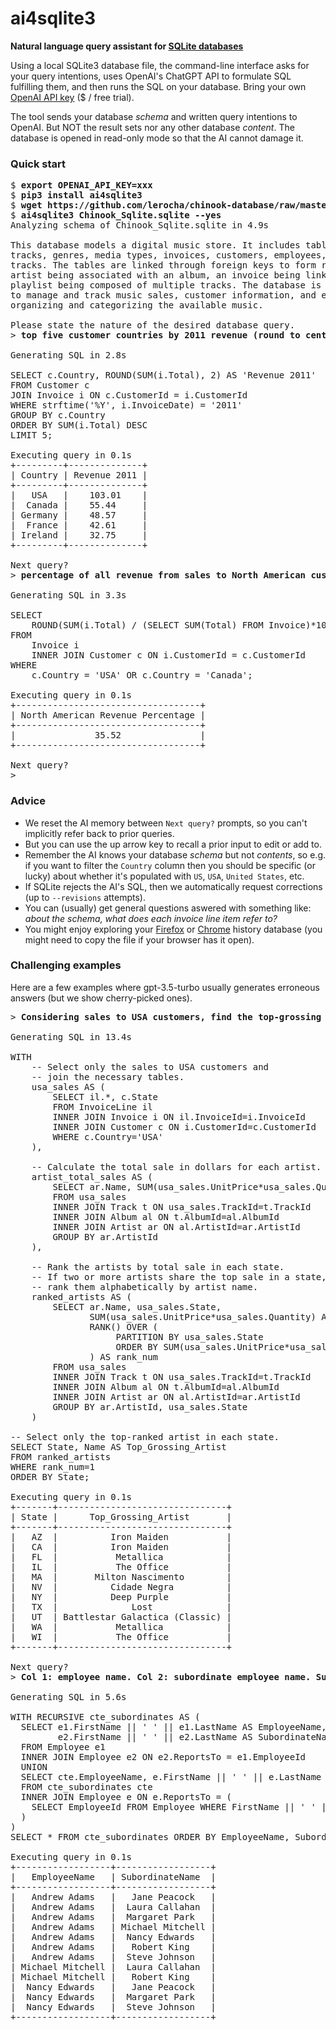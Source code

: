 # ai4sqlite3
**Natural language query assistant for [SQLite databases](https://www.sqlite.org/index.html)**

Using a local SQLite3 database file, the command-line interface asks for your query intentions, uses OpenAI's ChatGPT API to formulate SQL fulfilling them, and then runs the SQL on your database. Bring your own [OpenAI API key](https://www.howtogeek.com/885918/how-to-get-an-openai-api-key/) ($ / free trial).

The tool sends your database *schema* and written query intentions to OpenAI. But NOT the result sets nor any other database *content*. The database is opened in read-only mode so that the AI cannot damage it.

### Quick start

<pre>
$ <b>export OPENAI_API_KEY=xxx</b>
$ <b>pip3 install ai4sqlite3</b>
$ <b>wget https://github.com/lerocha/chinook-database/raw/master/ChinookDatabase/DataSources/Chinook_Sqlite.sqlite</b>
$ <b>ai4sqlite3 Chinook_Sqlite.sqlite --yes</b>
Analyzing schema of Chinook_Sqlite.sqlite in 4.9s 

This database models a digital music store. It includes tables for artists, albums,
tracks, genres, media types, invoices, customers, employees, playlists, and playlist
tracks. The tables are linked through foreign keys to form relationships, such as an
artist being associated with an album, an invoice being linked to a customer, and a
playlist being composed of multiple tracks. The database is designed to enable the store
to manage and track music sales, customer information, and employee records, as well as
organizing and categorizing the available music.

Please state the nature of the desired database query.
> <b>top five customer countries by 2011 revenue (round to cents)</b>

Generating SQL in 2.8s 

SELECT c.Country, ROUND(SUM(i.Total), 2) AS 'Revenue 2011'
FROM Customer c
JOIN Invoice i ON c.CustomerId = i.CustomerId
WHERE strftime('%Y', i.InvoiceDate) = '2011'
GROUP BY c.Country
ORDER BY SUM(i.Total) DESC
LIMIT 5;

Executing query in 0.1s 
+---------+--------------+
| Country | Revenue 2011 |
+---------+--------------+
|   USA   |    103.01    |
|  Canada |    55.44     |
| Germany |    48.57     |
|  France |    42.61     |
| Ireland |    32.75     |
+---------+--------------+

Next query?
> <b>percentage of all revenue from sales to North American customers</b>

Generating SQL in 3.3s 

SELECT 
    ROUND(SUM(i.Total) / (SELECT SUM(Total) FROM Invoice)*100, 2) AS "North American Revenue Percentage"
FROM 
    Invoice i
    INNER JOIN Customer c ON i.CustomerId = c.CustomerId
WHERE 
    c.Country = 'USA' OR c.Country = 'Canada';

Executing query in 0.1s 
+-----------------------------------+
| North American Revenue Percentage |
+-----------------------------------+
|               35.52               |
+-----------------------------------+

Next query?
>
</pre>

### Advice

* We reset the AI memory between `Next query?` prompts, so you can't implicitly refer back to prior queries.
* But you can use the up arrow key to recall a prior input to edit or add to.
* Remember the AI knows your database *schema* but not *contents*, so e.g. if you want to filter the `Country` column then you should be specific (or lucky) about whether it's populated with `US`, `USA`, `United States`, etc.
* If SQLite rejects the AI's SQL, then we automatically request corrections (up to `--revisions` attempts).
* You can (usually) get general questions aswered with something like: *about the schema, what does each invoice line item refer to?*
* You might enjoy exploring your [Firefox](https://www.foxtonforensics.com/browser-history-examiner/firefox-history-location) or [Chrome](https://www.foxtonforensics.com/browser-history-examiner/chrome-history-location) history database (you might need to copy the file if your browser has it open).

### Challenging examples

Here are a few examples where gpt-3.5-turbo usually generates erroneous answers (but we show cherry-picked ones).

<pre>
> <b>Considering sales to USA customers, find the top-grossing artist in each state.</b>

Generating SQL in 13.4s 

WITH 
    -- Select only the sales to USA customers and
    -- join the necessary tables.
    usa_sales AS (
        SELECT il.*, c.State
        FROM InvoiceLine il
        INNER JOIN Invoice i ON il.InvoiceId=i.InvoiceId
        INNER JOIN Customer c ON i.CustomerId=c.CustomerId
        WHERE c.Country='USA'
    ),
 
    -- Calculate the total sale in dollars for each artist.
    artist_total_sales AS (
        SELECT ar.Name, SUM(usa_sales.UnitPrice*usa_sales.Quantity) AS total_sales
        FROM usa_sales
        INNER JOIN Track t ON usa_sales.TrackId=t.TrackId
        INNER JOIN Album al ON t.AlbumId=al.AlbumId
        INNER JOIN Artist ar ON al.ArtistId=ar.ArtistId
        GROUP BY ar.ArtistId
    ),
 
    -- Rank the artists by total sale in each state.
    -- If two or more artists share the top sale in a state,
    -- rank them alphabetically by artist name.
    ranked_artists AS (
        SELECT ar.Name, usa_sales.State,
               SUM(usa_sales.UnitPrice*usa_sales.Quantity) AS state_sales,
               RANK() OVER (
                    PARTITION BY usa_sales.State 
                    ORDER BY SUM(usa_sales.UnitPrice*usa_sales.Quantity) DESC, ar.Name
               ) AS rank_num
        FROM usa_sales
        INNER JOIN Track t ON usa_sales.TrackId=t.TrackId
        INNER JOIN Album al ON t.AlbumId=al.AlbumId
        INNER JOIN Artist ar ON al.ArtistId=ar.ArtistId
        GROUP BY ar.ArtistId, usa_sales.State
    )
 
-- Select only the top-ranked artist in each state.
SELECT State, Name AS Top_Grossing_Artist
FROM ranked_artists
WHERE rank_num=1
ORDER BY State;

Executing query in 0.1s 
+-------+--------------------------------+
| State |      Top_Grossing_Artist       |
+-------+--------------------------------+
|   AZ  |          Iron Maiden           |
|   CA  |          Iron Maiden           |
|   FL  |           Metallica            |
|   IL  |           The Office           |
|   MA  |       Milton Nascimento        |
|   NV  |          Cidade Negra          |
|   NY  |          Deep Purple           |
|   TX  |              Lost              |
|   UT  | Battlestar Galactica (Classic) |
|   WA  |           Metallica            |
|   WI  |           The Office           |
+-------+--------------------------------+

Next query?
> <b>Col 1: employee name. Col 2: subordinate employee name. Subordinates include transitive as well as direct reports.</b>

Generating SQL in 5.6s 

WITH RECURSIVE cte_subordinates AS (
  SELECT e1.FirstName || ' ' || e1.LastName AS EmployeeName, 
         e2.FirstName || ' ' || e2.LastName AS SubordinateName
  FROM Employee e1
  INNER JOIN Employee e2 ON e2.ReportsTo = e1.EmployeeId
  UNION
  SELECT cte.EmployeeName, e.FirstName || ' ' || e.LastName AS SubordinateName
  FROM cte_subordinates cte
  INNER JOIN Employee e ON e.ReportsTo = (
    SELECT EmployeeId FROM Employee WHERE FirstName || ' ' || LastName = cte.SubordinateName
  )
)
SELECT * FROM cte_subordinates ORDER BY EmployeeName, SubordinateName LIMIT 25;

Executing query in 0.1s 
+------------------+------------------+
|   EmployeeName   | SubordinateName  |
+------------------+------------------+
|   Andrew Adams   |   Jane Peacock   |
|   Andrew Adams   |  Laura Callahan  |
|   Andrew Adams   |  Margaret Park   |
|   Andrew Adams   | Michael Mitchell |
|   Andrew Adams   |  Nancy Edwards   |
|   Andrew Adams   |   Robert King    |
|   Andrew Adams   |  Steve Johnson   |
| Michael Mitchell |  Laura Callahan  |
| Michael Mitchell |   Robert King    |
|  Nancy Edwards   |   Jane Peacock   |
|  Nancy Edwards   |  Margaret Park   |
|  Nancy Edwards   |  Steve Johnson   |
+------------------+------------------+
</pre>
